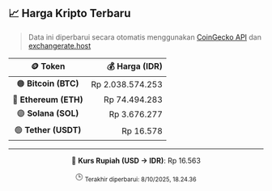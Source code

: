 

<!-- HARGA_KRIPTO -->
## 📈 Harga Kripto Terbaru

> Data ini diperbarui secara otomatis menggunakan [CoinGecko API](https://www.coingecko.com/) dan [exchangerate.host](https://exchangerate.host/)

<div align="center">

| 🪙 Token | 💰 Harga (IDR) |
|:------:|---------------:|
| 🟠 **Bitcoin (BTC)**   | Rp 2.038.574.253 |
| 🔵 **Ethereum (ETH)**  | Rp 74.494.283 |
| 🟣 **Solana (SOL)**    | Rp 3.676.277 |
| 🟢 **Tether (USDT)**   | Rp 16.578 |

---

💱 **Kurs Rupiah (USD → IDR)**: Rp 16.563

🕒 <sub>Terakhir diperbarui: 8/10/2025, 18.24.36</sub>

</div>
<!-- /HARGA_KRIPTO -->